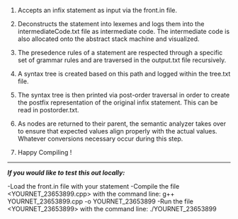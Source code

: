 1) Accepts an infix statement as input via the front.in file.

2) Deconstructs the statement into lexemes and logs them into the intermediateCode.txt file as intermediate code. The intermediate code is also allocated onto the abstract stack machine and visualized.

3) The presedence rules of a statement are respected through a specific set of grammar rules and are traversed in the output.txt file recursively.

4) A syntax tree is created based on this path and logged within the tree.txt file.

5) The syntax tree is then printed via post-order traversal in order to create the postfix representation of the original infix statement. This can be read in postorder.txt.

6) As nodes are returned to their parent, the semantic analyzer takes over to ensure that expected values align properly with the actual values. Whatever conversions necessary occur during this step.

7) Happy Compiling !
_____________________________________________________________
***If you would like to test this out locally:***

-Load the front.in file with your statement
-Compile the file <YOURNET_23653899.cpp> with the command line: g++ YOURNET_23653899.cpp -o YOURNET_23653899
-Run the file <YOURNET_23653899> with the command line: ./YOURNET_23653899
